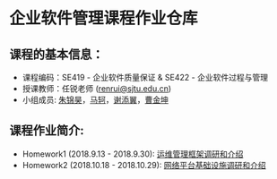 # 企业软件管理课程作业仓库

## 课程的基本信息：

* 课程编码：SE419 - 企业软件质量保证 & SE422 - 企业软件过程与管理
* 授课教师：任锐老师 (renrui@sjtu.edu.cn)
* 小组成员: [朱锦昊](https://github.com/Clive2312)，[马轲](https://github.com/WhirlFourEye)，[谢添翼](https://github.com/XPandora)，[曹金坤](https://github.com/noahcao)

## 课程作业简介:

* Homework1 (2018.9.13 - 2018.9.30): [运维管理框架调研和介绍](https://github.com/noahcao/OM-Assignments/tree/master/assignment1)
* Homework2 (2018.10.18 - 2018.10.29): [网络平台基础设施调研和介绍](https://github.com/noahcao/OM-Assignments/tree/master/assignment2)



